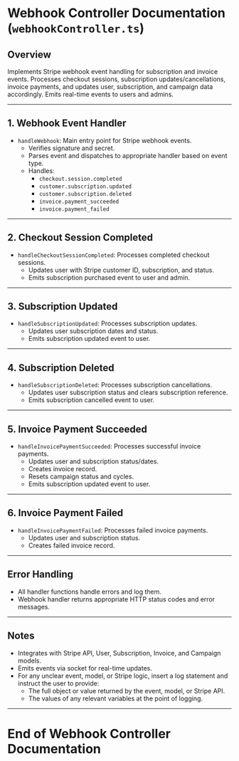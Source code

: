 # Webhook Controller Documentation (`webhookController.ts`)

## Overview
Implements Stripe webhook event handling for subscription and invoice events. Processes checkout sessions, subscription updates/cancellations, invoice payments, and updates user, subscription, and campaign data accordingly. Emits real-time events to users and admins.

---

## 1. Webhook Event Handler
- `handleWebhook`: Main entry point for Stripe webhook events.
  - Verifies signature and secret.
  - Parses event and dispatches to appropriate handler based on event type.
  - Handles:
    - `checkout.session.completed`
    - `customer.subscription.updated`
    - `customer.subscription.deleted`
    - `invoice.payment_succeeded`
    - `invoice.payment_failed`

---

## 2. Checkout Session Completed
- `handleCheckoutSessionCompleted`: Processes completed checkout sessions.
  - Updates user with Stripe customer ID, subscription, and status.
  - Emits subscription purchased event to user and admin.

---

## 3. Subscription Updated
- `handleSubscriptionUpdated`: Processes subscription updates.
  - Updates user subscription dates and status.
  - Emits subscription updated event to user.

---

## 4. Subscription Deleted
- `handleSubscriptionDeleted`: Processes subscription cancellations.
  - Updates user subscription status and clears subscription reference.
  - Emits subscription cancelled event to user.

---

## 5. Invoice Payment Succeeded
- `handleInvoicePaymentSucceeded`: Processes successful invoice payments.
  - Updates user and subscription status/dates.
  - Creates invoice record.
  - Resets campaign status and cycles.
  - Emits subscription updated event to user.

---

## 6. Invoice Payment Failed
- `handleInvoicePaymentFailed`: Processes failed invoice payments.
  - Updates user and subscription status.
  - Creates failed invoice record.

---

## Error Handling
- All handler functions handle errors and log them.
- Webhook handler returns appropriate HTTP status codes and error messages.

---

## Notes
- Integrates with Stripe API, User, Subscription, Invoice, and Campaign models.
- Emits events via socket for real-time updates.
- For any unclear event, model, or Stripe logic, insert a log statement and instruct the user to provide:
  - The full object or value returned by the event, model, or Stripe API.
  - The values of any relevant variables at the point of logging.

---

# End of Webhook Controller Documentation 